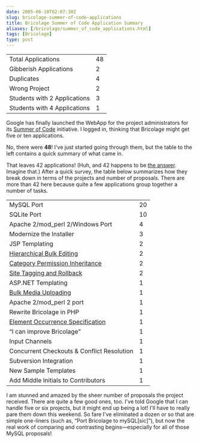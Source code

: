 ```yaml
--- 
date: 2005-06-18T02:07:30Z
slug: bricolage-summer-of-code-applications
title: Bricolage Summer of Code Application Summary
aliases: [/bricolage/summer_of_code_applications.html]
tags: [Bricolage]
type: post
---
```


<table class="left" style="max-width:100%;">
  <tbody>
    <tr><td>Total Applications</td><td class="num">48</td></tr>
    <tr><td>Gibberish Applications</td><td class="num">2</td></tr>
    <tr><td>Duplicates</td><td class="num">4</td></tr>
    <tr><td>Wrong Project</td><td class="num">2</td></tr>
    <tr><td>Students with 2 Applications</td><td class="num">3</td></tr>
    <tr><td>Students with 4 Applications</td><td class="num">1</td></tr>
  </tbody>
</table>

Google has finally launched the WebApp for the project administrators for its
[Summer of Code] initiative. I logged in, thinking that Bricolage might get five
or ten applications.

No, there were **48**! I've just started going through them, but the table to
the left contains a quick summary of what came in.

That leaves 42 applications! (Huh, and 42 happens to be [the answer]. Imagine
that.) After a quick survey, the table below summarizes how they break down in
terms of the projects and number of proposals. There are more than 42 here
because quite a few applications group together a number of tasks.

<table class="right" style="max-width:100%;">
  <tbody>
    <tr><td>MySQL Port</td><td class="num">20</td></tr>
    <tr><td>SQLite Port</td><td class="num">10</td></tr>
    <tr><td>Apache 2/mod_perl 2/Windows Port</td><td class="num">4</td></tr>
    <tr><td>Modernize the Installer</td><td class="num">3</td></tr>
    <tr><td>JSP Templating</td><td class="num">2</td></tr>
    <tr><td><a href="http://bugs.bricolage.cc/show_bug.cgi?id=836">Hierarchical Bulk Editing</a></td><td class="num">2</td></tr>
    <tr><td><a href="http://bugs.bricolage.cc/show_bug.cgi?id=832">Category Permission Inheritance</a></td><td class="num">2</td></tr>
    <tr><td><a href="http://bugs.bricolage.cc/show_bug.cgi?id=844">Site Tagging and Rollback</a></td><td class="num">2</td></tr>
    <tr><td>ASP.NET Templating</td><td class="num">1</td></tr>
    <tr><td><a href="http://bugs.bricolage.cc/show_bug.cgi?id=985">Bulk Media Uploading</a></td><td class="num">1</td></tr>
    <tr><td>Apache 2/mod_perl 2 port</td><td class="num">1</td></tr>
    <tr><td>Rewrite Bricolage in PHP</td><td class="num">1</td></tr>
    <tr><td><a href="http://bugs.bricolage.cc/show_bug.cgi?id=986">Element Occurrence Specification</a></td><td class="num">1</td></tr>
    <tr><td><q>I can improve Bricolage</q></td><td class="num">1</td></tr>
    <tr><td>Input Channels</td><td class="num">1</td></tr>
    <tr><td>Concurrent Checkouts &amp; Conflict Resolution</td><td class="num">1</td></tr>
    <tr><td>Subversion Integration</td><td class="num">1</td></tr>
    <tr><td>New Sample Templates</td><td class="num">1</td></tr>
    <tr><td>Add Middle Initials to Contributors</td><td class="num">1</td></tr>
  </tbody>
</table>

I am stunned and amazed by the sheer number of proposals the project received.
There are quite a few good ones, too. I've told Google that I can handle five or
six projects, but it might end up being a lot! I'll have to really pare them
down this weekend. So fare I've eliminated a dozen or so that are simple
one-liners (such as, “Port Bricolage to mySQL\[sic\]”), but now the real work of
comparing and contrasting begins—especially for all of those MySQL proposals!

  [Summer of Code]: http://code.google.com/ "Google Summer of Code"
  [the answer]: http://www.h2g2.com
  [Hierarchical Bulk Editing]: http://bugs.bricolage.cc/show_bug.cgi?id=836
  [Category Permission Inheritance]: http://bugs.bricolage.cc/show_bug.cgi?id=832
  [Site Tagging and Rollback]: http://bugs.bricolage.cc/show_bug.cgi?id=844
  [Bulk Media Uploading]: http://bugs.bricolage.cc/show_bug.cgi?id=985
  [Element Occurrence Specification]: http://bugs.bricolage.cc/show_bug.cgi?id=986

